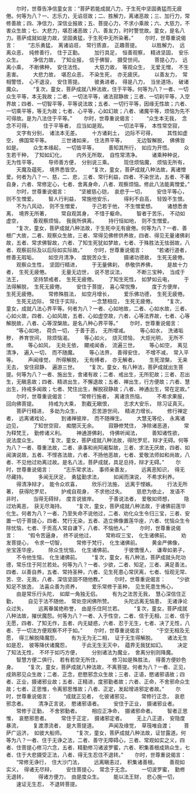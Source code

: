 <!-- { "loadSidebar": true } -->
　　尔时，世尊告净信童女言：“菩萨若能成就八力，于生死中坚固勇猛而无疲倦。何等为八？一、志乐力，无谄诳故；二、胜解力，离诸恶故；三、加行力，常修善故；四、净信力，深信业报故；五、菩提心力，不求小乘故；六、大慈力，不害众生故；七、大悲力，堪忍诸恶故；八、善友力，时时警觉故。童女，是名八力。菩萨成就如是力故，坚固勇猛，于生死中无所染著。”
　　尔时，世尊重说偈言：
　　“志乐勇猛，　离诸谄诳，　常行质直，　正趣菩提。
　　以胜解力，　远离众恶，　纯修善行，　住于正勤。
　　加行具足，　恒善观察，　精进坚固，　安乐众生。
　　净信力故，　了知业报，　信于佛智，　摄受世间。
　　菩提心力，　远离小乘，　不断佛种，　安住法性。
　　大慈力故，　等观众生，　无爱无憎，　不生恚害。
　　大悲力故，　堪忍众恶，　不染生死，　亦无疲厌。
　　以善友力，　常相警悟，　心不退没，　安住菩提。
　　彼勇进者，　得是八力，　当坐道场，　破诸魔众。
　　“复次，童女，菩萨成就八种法故，住于平等。何等为八？一者、一切众生平等，本无我故；二者、一切法平等，诸法寂静故；三者、一切刹平等，入空界故；四者、一切智平等，平等说法故；五者、一切行平等，因缘无性故；六者、一切乘平等，等无为故；七者、心平等，心如幻故；八者、诸魔平等，烦恼为先不可得故。是为八法住于平等。”
　　尔时，世尊重说偈言：
　　“众生本无我，　念念不可得，
　　住于平等者，　应当如是观。
　　一切法平等，　本性常空寂，
　　文字有分别，　诸法本无差。
　　十方诸刹土，　边际不可得，
　　其性如虚空，　佛国常平等。
　　三世诸如来，　住法界平等，
　　无边智解脱，　佛佛皆如是。
　　众生本缘起，　一切皆平等，
　　善知其所行，　如应为开悟。
　　众生若干种，　了知如幻化，
　　内外无所取，　自性常清净。
　　诸乘种种说，　无为性平等，
　　导师善方便，　分别说三乘。
　　现住烦恼魔，　烦恼无所有，
　　天魔及蕴死，　境界悉皆空。
　　“复次，童女，菩萨成就八种法故，离诸憎爱。何者为八？一、慈，二、悲，三者、常行利益，四者、不染世法，五者、不著自身，六者、常修定心，七者、舍离身命，八者、观察烦恼。修此八法能离憎爱。”
　　尔时，世尊重说偈言：
　　“坚被慈心铠，　哀悲于一切，
　　安住平等心，　则不生憎爱。
　　智人行利益，　常施他安乐，
　　得利不自高，　轻毁不生恨。
　　不为八风动，　则不生憎爱，
　　于己若于他，　不生憎爱想。
　　诸想悉舍离，　境界无所著，
　　常自观其身，　不惜于躯命。
　　智者于苦乐，　不动如虚空，
　　善观察烦恼，　我我所俱离，
　　持行恒如地，　则不生憎爱。
　　“复次，童女，菩萨成就八种法故，于生死中无有疲倦。何等为八？一者、善根广大故，二者、观察众生故，三者、常得见佛修供养故，四者、得见无量诸佛刹故，五者、常求佛智故，六者、了知生死犹如梦故，七者、于殊胜法无怯弱故，八者、观察前际及以后际如实际故。”
　　尔时，世尊重说偈言：
　　“若诸行道者，　修善无瑕垢，
　　如空月清净，　度脱苦众生，
　　摄诸功德故，　生死无疲倦。
　　观察众生性，　坚固行精进，
　　于无量佛刹，　恭敬供养佛，
　　是故十力者，　生死无疲倦。
　　无量无边世，　说不思议法，
　　不断三宝种，　当成于法王，
　　坚持禁戒者，　生死无疲倦。
　　了知生死性，　如梦如云电，
　　于法得解脱，　生死无疲倦。
　　安住于菩提，　喜心常悦豫，
　　度于方便岸，　生死无疲倦。
　　常修殊胜法，　如空月增长，
　　爱乐佛功德，　生死无疲倦。
　　生死无边际，　常住于实际，
　　一念慧相应，　生死无疲倦。
　　“复次，童女，成就八法心界平等。何者为八？一者、心如地故，二者、心如水故，三者、心如火故，四者、心如风故，五者、心如虚空故，六者、心等法界故，七者、心等解脱故，八者、心等涅槃故。是名八种心界平等。”
　　尔时，世尊重说偈言：
　　“等心如地，　荷负一切，　于善于恶，　无所增减。
　　等心如水，　洗诸垢秽，　养育世间，　除烦恼渴。
　　等心如火，　烧灭烦恼，　大炬光明，　无所不燎。
　　等心如风，　无处无依，　飃戒闻香，　流遍三世。
　　等心如空，　离见清净，　遍入一切，　而不随魔。
　　等心法界，　善得安住，　不增不减，　常入平等。
　　声闻缘觉，　所得解脱，　无有缚者，　亦无解者。
　　生死涅槃，　无来无去，　安住寂静，　遍游三世。
　　“复次，童女，有八种法，菩萨成就出生菩提。何等为八？一者、施出生，舍诸有故；二者、戒出生，无所犯故；三者、忍出生，无瞋恚故；四者、精进出生，不懈退故；五者、禅出生，行方便故；六者、慧出生，持戒多闻故；七者、梵住出生，解脱寂静故；八者、神通出生，常在定故。”
　　尔时，世尊重说偈言：
　　“常修行施者，　离诸贪热恼，
　　不希求果报，　回向佛菩提。
　　持戒为大乘，　割截无瞋恨，
　　志求大安乐，　除习证真灭。
　　菩萨行精进，　多劫为众生，
　　忍苦游世间，　精进力增长。
　　修行禅定者，　远离诸戏论，
　　到诸禅彼岸，　而不随禅生。
　　大慧无等伦，　永离诸边见，
　　了知世空寂，　痴闇灭无余。
　　寂静修梵住，　净除诸恶道，
　　常为释梵王，　勤修诸义利。
　　神通游佛刹，　侍佛听闻法，
　　善知诸性欲，　说法度众生。
　　“复次，童女，菩萨成就八种法故，得陀罗尼，辩才无碍。何等为八？一者、尊重法故，二者、承事和尚阿阇梨故，三者、求法无厌故，四者、如闻演说故，五者、不悭吝法故，六者、不扬他恶故，七者、爱敬法师如和尚故，八者、不见他过劝离过故。是名八法，菩萨成就，具足总持，辩才无碍。”
　　尔时，世尊重说偈言：
　　“志乐常求法，　事师亲善友，
　　远离恶知识，　得无尽藏持。
　　多闻无厌足，　勇猛勤求法，
　　如闻而演说，　不希求利养。
　　得清净辩才，　能令众欢喜，
　　欣乐行法施，　远离于悭嫉。
　　行法无所著，　获得陀罗尼，
　　护戒自观身，　不求他过失。
　　慈悲为依止，　发语不非时，
　　当得无碍辩，　度言说彼岸。
　　于善说法者，　爱敬如师想，
　　隐过劝离恶，　获无尽海持。
　　“复次，童女，菩萨成就八种法故，于诸佛前莲华化生。何者为八？一者、乃至失命不说他过，二者、劝化众生令归三宝，三者、安置一切于菩提心，四者、梵行无染，五者、造立佛像置莲华座，六者、忧恼众生令除忧恼，七者、于贡高人常自谦下，八者、不恼他人。”
　　尔时，世尊重说偈言：
　　“假令苦逼身，　终不说他过，
　　常称叹三宝，　化生诸佛前。
　　劝发菩提心，　令求一切智，
　　常修于梵行，　化生诸佛前。
　　黄金严佛像，　坐宝莲华座，
　　除众生忧恼，　化生诸佛前。
　　于彼憍慢人，　谦卑如弟子，
　　不令他生恼，　化生诸佛前。
　　“复次，童女，有八种法，菩萨成就头陀功德，常乐住于阿兰若处。何等为八？一者、少欲，二者、知足，三者、满足善法，四者、以善自养，五者、常持圣种，六者、见生死患心常厌离，七者、恒观无常、苦、空、无我，八者、深信坚固不随他教。”
　　尔时，世尊重说偈言：
　　“少欲知足不放逸，　法喜众善为资养，
　　爱乐常修于圣种，　见生死患生怖心，
　　由是常乐行头陀，　如犀一角独无侣。
　　有为之法苦无我，　慧心深信住正勤，
　　自见于法不随他，　常处空闲佛所赞。
　　头陀远离无恼患，　无诸诤论众过失，
　　远离眷属绝称誉，　由是乐住阿兰若。
　　“复次，童女，菩萨成就八种法故，摧伏魔怨。何等为八？一者、入于性空，二者、信于无相，三者、信于无愿，四者、了知无作，五者、内无疑惑，六者、忍于无生，七者、决了无性，八者、于一切法方便观察不坏于如。”
　　尔时，世尊重说偈言：
　　“于空无相及无愿，　得三解脱降魔怨，
　　有为无为无二相，　证于无生得解脱。
　　诸法无生如是忍，　彼等降伏诸魔怨，
　　于此无生无灭中，　蕴界无我犹如幻。
　　决定了知法无性，　不坏于如巧方便，
　　分别诸法为魔业，　舍离分别则降魔。
　　智慧方便二俱行，　若有若空无所住，
　　修习如是殊胜法，　得善方便妙色身。
　　“复次，童女，菩萨成就八种法故，不离菩提。何者为八？一者、正见，成熟邪见众生故；二者、正念，悲愍邪念众生故；三者、正语，愍诸邪语故；四者、正业，摄诸邪业故；五者、正精进，度邪勤者故；六者、正命，不舍邪命众生故；七者、正思惟，令离邪思惟故；八者、正定，发起增进邪定者故。”
　　尔时，世尊重说偈言：
　　“成就正见者，　化彼诸邪见，
　　常修行正念，　哀悲邪念者。
　　清净正言说，　愍诸邪语者。
　　安住于正业，　摄诸邪业者。
　　常修于正勤，　不舍邪勤者。
　　相应正净命，　摄诸邪命者。
　　智者正思惟，　哀愍邪思者。
　　常住于正定，　摄诸邪定者。
　　无上八正道，　安隐度暴流，
　　复渡漂流者，　是大菩提道。
　　声闻及缘觉，　草筏唯自渡；
　　菩萨广运济，　如彼大船师。
　　“复次，童女，菩萨成就八种法故，证甘露道。何等为八？一者、住于无诤之法，二者、善守无障碍心，三者、常观如实之义，四者、住菩提心修习六念，五者、精勤修习诸波罗蜜，六者、积集善根成熟众生，七者、住于大悲摄受正法，八者、得无生忍住不退转。”
　　尔时，世尊重说偈言：
　　“常修无诤行，　住大沙门法，
　　远离瞋恚过，　积集诸善根。
　　善观如实义，　得诸无尽辩，
　　安住菩提心，　常念于无念。
　　一切波罗蜜，　勤修无退转，
　　得诸方便力，　由是度众生。
　　能以法王财，　悲心施一切，
　　速证无生忍，　不退转菩提。
